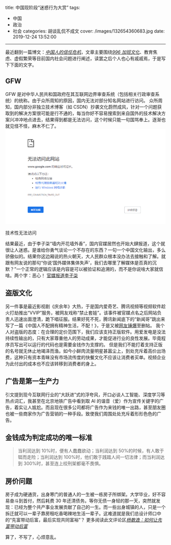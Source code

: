 title: 中国现阶段“迷惑行为大赏”
tags:
  - 中国
  - 政治
  - 社会
categories: 胡谈乱侃不成文
cover: /images/132654360683.jpg
date: 2019-12-24 13:52:00
---
最近翻到一篇博文：[*中国人的信任危机*](http://www.yinwang.org/blog-cn/2019/08/17/trust)，文章主要围绕[*996 加班文化*](https://github.com/996icu/996.ICU)、教育焦虑、虚假繁荣等目前国内社会问题进行阐述，读罢之后个人也心有戚戚焉，于是写下下面的文字。

## GFW

GFW 是对中华人民共和国政府在其互联网边界审查系统（包括相关行政审查系统）的统称。由于众所周知的原因，国内无法对部分知名网站进行访问。
众所周知，国内部分非独立技术博客（如 CSDN）抄袭文化蔚然成风，针对一个问题获取到的解决方案很可能是行不通的，每当你好不容易搜索到来自国外的技术解决方案兴冲冲地点进去，结果得到都是无法访问，这个时候只能一句国骂奉上。逐渐也就见怪不怪，麻木不仁了。
![技术性无法访问](/images/Snipaste_2019-12-22_14-34-02.png)
<figcaption > 技术性无法访问</figcaption >

结果最近，由于李子柒“墙内开花墙外香”，国内官媒居然也开始大肆报道，这个就很让人迷惑。是谁给你勇气谈论一个不存在的东西？一句一个中国文化输出，多么骄傲似的。结果你这边厢说的热火朝天，大人民群众根本没办法去接触和了解。就跟有网友说的那句“你说‘国外媒体集体失声’，我们去哪里了解媒体是否真的沉默？”一个正常的逻辑应该是内容是可以被验证和追溯的，而不是你说啥大家就信啥。两个字：恶心！
[官媒报道李子柒](https://weibo.com/2656274875/Ik5DClKZ4)

## 盗版文化

另一件事是最近影视剧《庆余年》大热，于是国内爱奇艺、腾讯视频等视频软件趁火打劫推出“VVIP”服务，被网友戏称“禁止套娃”。该事件被官媒点名之后网站负责人迅速出面澄清，跪下唱征服。结果好死不死，腾讯新闻底下的“新闻哥”跳出来写了一篇《中国人不配拥有精神生活，不配！》，于是又被[网友锤爆](https://www.zhihu.com/question/361903076)至删帖。
我个人对盗版的态度：在合理的定价范围下，我们应该支持正版软件。用爱发电是没法持续性输出的，只有大家尊重他人的劳动成果，才能促进行业的良性发展。毕竟程序员写出可以运行的代码也是需要金钱作为支撑的。
但是我们不能打着支持正版的名号就无休止地竭泽而渔。如今小鲜肉流量明星甚嚣尘上，到处充斥着高价出场费，这种只有资本青睐没有市场流传度的快餐文化不应该让消费者买单。视频企业为此付出的成本也不应该转移到消费者的身上。

## 广告是第一生产力

引文提到现今互联网行业的“大跃进”式的浮夸风，开口必谈人工智能、深度学习等热点词汇，我甚至在北京地铁广告中看到取 AI 的谐音（爱）作为宣传关键字的广告，着实让人尴尬。而且现在很多公司都将广告作为来钱的唯一出路，甚至朋友圈也被一些商家作为广告营销的一种手段。致使我们周围处处充斥着形形色色的广告。

## 金钱成为判定成功的唯一标准

> 当利润达到 10%时，便有人蠢蠢欲动；当利润达到 50%的时候，有人敢于铤而走险；当利润达到 100%时，他们敢于践踏人间一切法律；而当利润达到 300%时，甚至连上绞刑架都毫不畏惧。

## 房价问题

房子成为硬通货，出身寒门的普通人的一生被一栋房子所绑架。大学毕业，好不容易奋斗到首付，然后耗费 30 年还清债务。等你无债一身轻的那一天，突然就发现：已经为整个共产事业发展贡献了自己的一生。而一些出身城镇的人，只是一个拆迁就可以一辈子靠房租吃香喝辣地生活一辈子。这难道就是我们总设计师口中的“先富带动后富，最后实现共同富裕”？
更多阅读此文评论区[*杨散逸：如何让先富带动后富*](https://www.guancha.cn/YangSanYi/2019_11_18_525489.shtml)

算了，不写了，心烦意乱。
